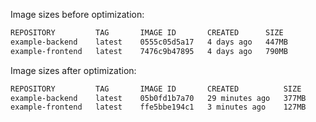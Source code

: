 Image sizes before optimization:
```bash
REPOSITORY         TAG       IMAGE ID       CREATED      SIZE
example-backend    latest    0555c05d5a17   4 days ago   447MB
example-frontend   latest    7476c9b47895   4 days ago   790MB
```

Image sizes after optimization:
```bash
REPOSITORY         TAG       IMAGE ID       CREATED          SIZE
example-backend    latest    05b0fd1b7a70   29 minutes ago   377MB
example-frontend   latest    ffe5bbe194c1   3 minutes ago    127MB
```

